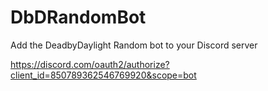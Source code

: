 # DbDRandomBot

Add the DeadbyDaylight Random bot to your Discord server

https://discord.com/oauth2/authorize?client_id=850789362546769920&scope=bot
